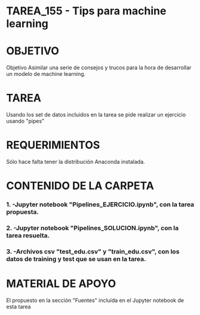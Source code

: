 ﻿# TAREA_155 -  Tips para machine learning

# OBJETIVO

Objetivo
Asimilar una serie de consejos y trucos para la hora de desarrollar un modelo de machine learning.

# TAREA

Usando los set de datos incluidos en la tarea se pide realizar un ejercicio usando "pipes"

# REQUERIMIENTOS

Sólo hace falta tener la distribución Anaconda instalada.


# CONTENIDO DE LA CARPETA

### 1. -Jupyter notebook "Pipelines_EJERCICIO.ipynb", con la tarea propuesta.
### 2. -Jupyter notebook "Pipelines_SOLUCION.ipynb", con la tarea resuelta.
### 3. -Archivos csv "test_edu.csv" y "train_edu.csv", con los datos de training y test que se usan en la tarea.


# MATERIAL DE APOYO

El propuesto en la sección "Fuentes" incluida en el Jupyter notebook de esta tarea